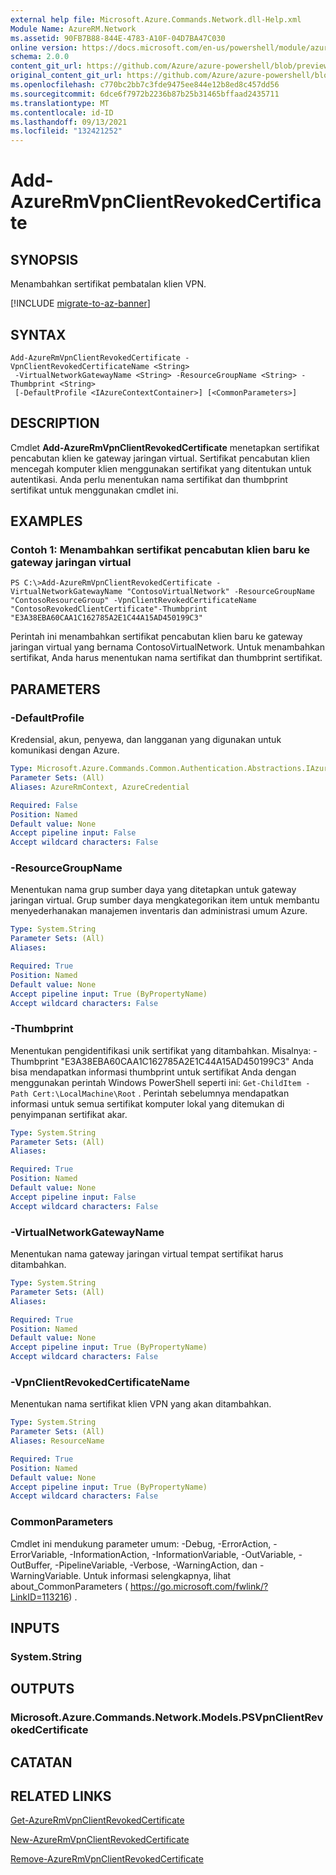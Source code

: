 ```yaml
---
external help file: Microsoft.Azure.Commands.Network.dll-Help.xml
Module Name: AzureRM.Network
ms.assetid: 90FB7B88-844E-4783-A10F-04D7BA47C030
online version: https://docs.microsoft.com/en-us/powershell/module/azurerm.network/add-azurermvpnclientrevokedcertificate
schema: 2.0.0
content_git_url: https://github.com/Azure/azure-powershell/blob/preview/src/ResourceManager/Network/Commands.Network/help/Add-AzureRmVpnClientRevokedCertificate.md
original_content_git_url: https://github.com/Azure/azure-powershell/blob/preview/src/ResourceManager/Network/Commands.Network/help/Add-AzureRmVpnClientRevokedCertificate.md
ms.openlocfilehash: c770bc2bb7c3fde9475ee844e12b8ed8c457dd56
ms.sourcegitcommit: 6dce6f7972b2236b87b25b31465bffaad2435711
ms.translationtype: MT
ms.contentlocale: id-ID
ms.lasthandoff: 09/13/2021
ms.locfileid: "132421252"
---
```

# Add-AzureRmVpnClientRevokedCertificate

## SYNOPSIS
Menambahkan sertifikat pembatalan klien VPN.

[!INCLUDE [migrate-to-az-banner](../../includes/migrate-to-az-banner.md)]

## SYNTAX

```
Add-AzureRmVpnClientRevokedCertificate -VpnClientRevokedCertificateName <String>
 -VirtualNetworkGatewayName <String> -ResourceGroupName <String> -Thumbprint <String>
 [-DefaultProfile <IAzureContextContainer>] [<CommonParameters>]
```

## DESCRIPTION
Cmdlet **Add-AzureRmVpnClientRevokedCertificate** menetapkan sertifikat pencabutan klien ke gateway jaringan virtual.
Sertifikat pencabutan klien mencegah komputer klien menggunakan sertifikat yang ditentukan untuk autentikasi.
Anda perlu menentukan nama sertifikat dan thumbprint sertifikat untuk menggunakan cmdlet ini.

## EXAMPLES

### Contoh 1: Menambahkan sertifikat pencabutan klien baru ke gateway jaringan virtual
```
PS C:\>Add-AzureRmVpnClientRevokedCertificate -VirtualNetworkGatewayName "ContosoVirtualNetwork" -ResourceGroupName "ContosoResourceGroup" -VpnClientRevokedCertificateName "ContosoRevokedClientCertificate"-Thumbprint "E3A38EBA60CAA1C162785A2E1C44A15AD450199C3"
```

Perintah ini menambahkan sertifikat pencabutan klien baru ke gateway jaringan virtual yang bernama ContosoVirtualNetwork.
Untuk menambahkan sertifikat, Anda harus menentukan nama sertifikat dan thumbprint sertifikat.

## PARAMETERS

### -DefaultProfile
Kredensial, akun, penyewa, dan langganan yang digunakan untuk komunikasi dengan Azure.

```yaml
Type: Microsoft.Azure.Commands.Common.Authentication.Abstractions.IAzureContextContainer
Parameter Sets: (All)
Aliases: AzureRmContext, AzureCredential

Required: False
Position: Named
Default value: None
Accept pipeline input: False
Accept wildcard characters: False
```

### -ResourceGroupName
Menentukan nama grup sumber daya yang ditetapkan untuk gateway jaringan virtual.
Grup sumber daya mengkategorikan item untuk membantu menyederhanakan manajemen inventaris dan administrasi umum Azure.

```yaml
Type: System.String
Parameter Sets: (All)
Aliases:

Required: True
Position: Named
Default value: None
Accept pipeline input: True (ByPropertyName)
Accept wildcard characters: False
```

### -Thumbprint
Menentukan pengidentifikasi unik sertifikat yang ditambahkan.
Misalnya: -Thumbprint "E3A38EBA60CAA1C162785A2E1C44A15AD450199C3" Anda bisa mendapatkan informasi thumbprint untuk sertifikat Anda dengan menggunakan perintah Windows PowerShell seperti ini: `Get-ChildItem -Path Cert:\LocalMachine\Root` .
Perintah sebelumnya mendapatkan informasi untuk semua sertifikat komputer lokal yang ditemukan di penyimpanan sertifikat akar.

```yaml
Type: System.String
Parameter Sets: (All)
Aliases:

Required: True
Position: Named
Default value: None
Accept pipeline input: False
Accept wildcard characters: False
```

### -VirtualNetworkGatewayName
Menentukan nama gateway jaringan virtual tempat sertifikat harus ditambahkan.

```yaml
Type: System.String
Parameter Sets: (All)
Aliases:

Required: True
Position: Named
Default value: None
Accept pipeline input: True (ByPropertyName)
Accept wildcard characters: False
```

### -VpnClientRevokedCertificateName
Menentukan nama sertifikat klien VPN yang akan ditambahkan.

```yaml
Type: System.String
Parameter Sets: (All)
Aliases: ResourceName

Required: True
Position: Named
Default value: None
Accept pipeline input: True (ByPropertyName)
Accept wildcard characters: False
```

### CommonParameters
Cmdlet ini mendukung parameter umum: -Debug, -ErrorAction, -ErrorVariable, -InformationAction, -InformationVariable, -OutVariable, -OutBuffer, -PipelineVariable, -Verbose, -WarningAction, dan -WarningVariable. Untuk informasi selengkapnya, lihat about_CommonParameters ( https://go.microsoft.com/fwlink/?LinkID=113216) .

## INPUTS

### System.String

## OUTPUTS

### Microsoft.Azure.Commands.Network.Models.PSVpnClientRevokedCertificate

## CATATAN

## RELATED LINKS

[Get-AzureRmVpnClientRevokedCertificate](./Get-AzureRmVpnClientRevokedCertificate.md)

[New-AzureRmVpnClientRevokedCertificate](./New-AzureRmVpnClientRevokedCertificate.md)

[Remove-AzureRmVpnClientRevokedCertificate](./Remove-AzureRmVpnClientRevokedCertificate.md)


